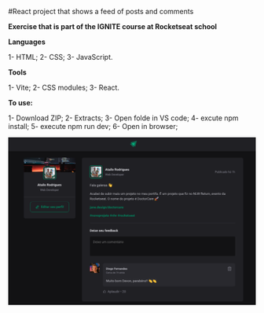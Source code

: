 #React project that shows a feed of posts and comments

**Exercise that is part of the IGNITE course at Rocketseat school**

**Languages**

1- HTML;
2- CSS;
3- JavaScript.

**Tools**

1- Vite;
2- CSS modules;
3- React.

**To use:**

1- Download ZIP;
2- Extracts;
3- Open folde in VS code;
4- excute npm install;
5- execute npm run dev;
6- Open in browser;

![Cover](src/assets/cover.png)

